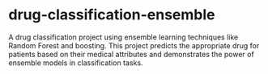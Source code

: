 # drug-classification-ensemble
A drug classification project using ensemble learning techniques like Random Forest and boosting. This project predicts the appropriate drug for patients based on their medical attributes and demonstrates the power of ensemble models in classification tasks.
